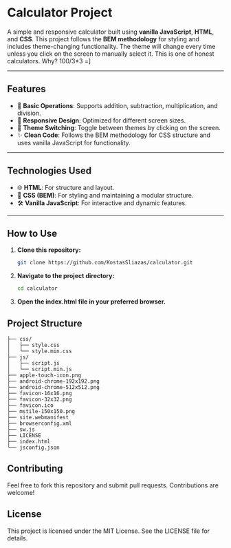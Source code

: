 # **Calculator Project**

A simple and responsive calculator built using **vanilla JavaScript**, **HTML**, and **CSS**. This project follows the **BEM methodology** for styling and includes theme-changing functionality. The theme will change every time unless you click on the screen to manually select it. This is one of honest calculators. Why? 100/3*3 =]

---

## **Features**

- 🧮 **Basic Operations**: Supports addition, subtraction, multiplication, and division.
- 📱 **Responsive Design**: Optimized for different screen sizes.
- 🎨 **Theme Switching**: Toggle between themes by clicking on the screen.
- ✨ **Clean Code**: Follows the BEM methodology for CSS structure and uses vanilla JavaScript for functionality.

---

## **Technologies Used**

- 🌐 **HTML**: For structure and layout.
- 🎨 **CSS (BEM)**: For styling and maintaining a modular structure.
- 🛠️ **Vanilla JavaScript**: For interactive and dynamic features.

---

## **How to Use**

1. **Clone this repository:**
   ```bash
   git clone https://github.com/KostasSliazas/calculator.git
   ```
2. **Navigate to the project directory:**
   ```bash
   cd calculator
   ```
3. **Open the index.html file in your preferred browser.**

## Project Structure

```plaintext
├── css/
│   ├── style.css
│   └── style.min.css
├── js/
│   ├── script.js
│   └── script.min.js
├── apple-touch-icon.png
├── android-chrome-192x192.png
├── android-chrome-512x512.png
├── favicon-16x16.png
├── favicon-32x32.png
├── favicon.ico
├── mstile-150x150.png
├── site.webmanifest
├── browserconfig.xml
├── sw.js
├── LICENSE
├── index.html
└── jsconfig.json
```
## **Contributing**
Feel free to fork this repository and submit pull requests. Contributions are welcome!

## **License**
This project is licensed under the MIT License. See the LICENSE file for details.
